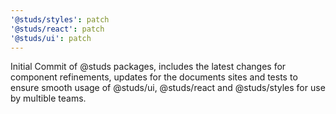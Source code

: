 ```yaml
---
'@studs/styles': patch
'@studs/react': patch
'@studs/ui': patch
---
```


Initial Commit of @studs packages, includes the latest changes for component refinements, updates for the documents sites and tests to ensure smooth usage of @studs/ui, @studs/react and @studs/styles for use by multible teams.
